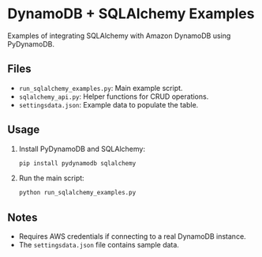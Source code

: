 # DynamoDB + SQLAlchemy Examples

Examples of integrating SQLAlchemy with Amazon DynamoDB using PyDynamoDB.

## Files

- `run_sqlalchemy_examples.py`: Main example script.
- `sqlalchemy_api.py`: Helper functions for CRUD operations.
- `settingsdata.json`: Example data to populate the table.

## Usage

1. Install PyDynamoDB and SQLAlchemy:
   ```bash
   pip install pydynamodb sqlalchemy
   ```
2. Run the main script:
   ```bash
   python run_sqlalchemy_examples.py
   ```

## Notes

- Requires AWS credentials if connecting to a real DynamoDB instance.
- The `settingsdata.json` file contains sample data.
